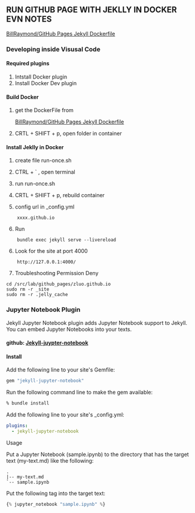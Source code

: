 ## RUN GITHUB PAGE WITH JEKLLY IN DOCKER EVN NOTES


[BillRaymond/GitHub Pages Jekyll Dockerfile](https://gist.github.com/BillRaymond/db761d6b53dc4a237b095819d33c7332)


### Developing inside Visusal Code
#### Required plugins

1. Intstall Docker plugin
2. Install Docker Dev plugin

#### Build Docker 

1. get the DockerFile from 

    [BillRaymond/GitHub Pages Jekyll Dockerfile](https://gist.github.com/BillRaymond/db761d6b53dc4a237b095819d33c7332)

2. CRTL + SHIFT + p,  open folder in container

#### Install Jeklly in Docker

1. create file run-once.sh

2. CTRL + ` , open terminal

3. run run-once.sh

4. CRTL + SHIFT + p,  rebuild container 

5. config url in _config.yml
```
    xxxx.github.io
```

6.  Run 
```
    bundle exec jekyll serve --livereload
```

6.  Look for the site at port 4000 
```
    http://127.0.0.1:4000/
```

7. Troubleshooting Permission Deny
```
cd /src/lab/github_pages/zluo.github.io
sudo rm -r _site
sudo rm -r .jelly_cache
```
### Jupyter Notebook Plugin

Jekyll Jupyter Notebook plugin adds Jupyter Notebook support to Jekyll. You can embed Jupyter Notebooks into your texts.

#### github: [Jekyll-juypter-notebook](https://github.com/red-data-tools/jekyll-jupyter-notebook)
   
#### Install

Add the following line to your site's Gemfile:
```ruby
gem "jekyll-jupyter-notebook"
```

Run the following command line to make the gem available:

```bash
% bundle install
```

Add the following line to your site's _config.yml:
```yaml
plugins:
  - jekyll-jupyter-notebook
```

Usage

Put a Jupyter Notebook (sample.ipynb) to the directory that has the target text (my-text.md) like the following:
```
.
|-- my-text.md
`-- sample.ipynb
```
Put the following tag into the target text:
```python
{% jupyter_notebook "sample.ipynb" %}
```

